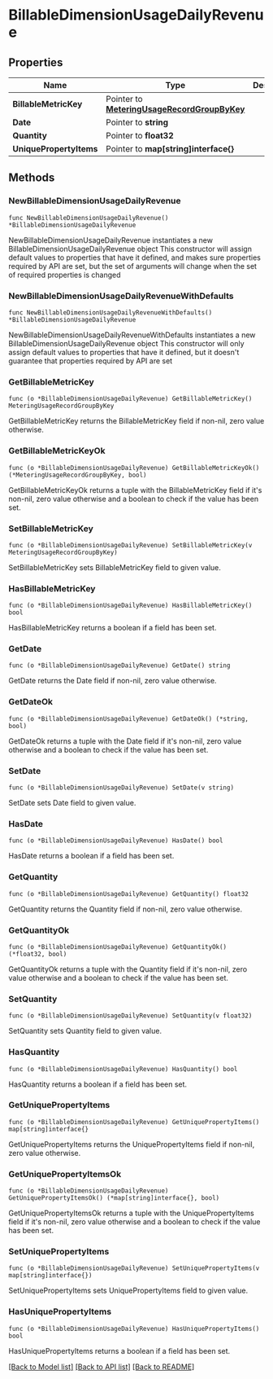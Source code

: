 # BillableDimensionUsageDailyRevenue

## Properties

Name | Type | Description | Notes
------------ | ------------- | ------------- | -------------
**BillableMetricKey** | Pointer to [**MeteringUsageRecordGroupByKey**](MeteringUsageRecordGroupByKey.md) |  | [optional] 
**Date** | Pointer to **string** |  | [optional] 
**Quantity** | Pointer to **float32** |  | [optional] 
**UniquePropertyItems** | Pointer to **map[string]interface{}** |  | [optional] 

## Methods

### NewBillableDimensionUsageDailyRevenue

`func NewBillableDimensionUsageDailyRevenue() *BillableDimensionUsageDailyRevenue`

NewBillableDimensionUsageDailyRevenue instantiates a new BillableDimensionUsageDailyRevenue object
This constructor will assign default values to properties that have it defined,
and makes sure properties required by API are set, but the set of arguments
will change when the set of required properties is changed

### NewBillableDimensionUsageDailyRevenueWithDefaults

`func NewBillableDimensionUsageDailyRevenueWithDefaults() *BillableDimensionUsageDailyRevenue`

NewBillableDimensionUsageDailyRevenueWithDefaults instantiates a new BillableDimensionUsageDailyRevenue object
This constructor will only assign default values to properties that have it defined,
but it doesn't guarantee that properties required by API are set

### GetBillableMetricKey

`func (o *BillableDimensionUsageDailyRevenue) GetBillableMetricKey() MeteringUsageRecordGroupByKey`

GetBillableMetricKey returns the BillableMetricKey field if non-nil, zero value otherwise.

### GetBillableMetricKeyOk

`func (o *BillableDimensionUsageDailyRevenue) GetBillableMetricKeyOk() (*MeteringUsageRecordGroupByKey, bool)`

GetBillableMetricKeyOk returns a tuple with the BillableMetricKey field if it's non-nil, zero value otherwise
and a boolean to check if the value has been set.

### SetBillableMetricKey

`func (o *BillableDimensionUsageDailyRevenue) SetBillableMetricKey(v MeteringUsageRecordGroupByKey)`

SetBillableMetricKey sets BillableMetricKey field to given value.

### HasBillableMetricKey

`func (o *BillableDimensionUsageDailyRevenue) HasBillableMetricKey() bool`

HasBillableMetricKey returns a boolean if a field has been set.

### GetDate

`func (o *BillableDimensionUsageDailyRevenue) GetDate() string`

GetDate returns the Date field if non-nil, zero value otherwise.

### GetDateOk

`func (o *BillableDimensionUsageDailyRevenue) GetDateOk() (*string, bool)`

GetDateOk returns a tuple with the Date field if it's non-nil, zero value otherwise
and a boolean to check if the value has been set.

### SetDate

`func (o *BillableDimensionUsageDailyRevenue) SetDate(v string)`

SetDate sets Date field to given value.

### HasDate

`func (o *BillableDimensionUsageDailyRevenue) HasDate() bool`

HasDate returns a boolean if a field has been set.

### GetQuantity

`func (o *BillableDimensionUsageDailyRevenue) GetQuantity() float32`

GetQuantity returns the Quantity field if non-nil, zero value otherwise.

### GetQuantityOk

`func (o *BillableDimensionUsageDailyRevenue) GetQuantityOk() (*float32, bool)`

GetQuantityOk returns a tuple with the Quantity field if it's non-nil, zero value otherwise
and a boolean to check if the value has been set.

### SetQuantity

`func (o *BillableDimensionUsageDailyRevenue) SetQuantity(v float32)`

SetQuantity sets Quantity field to given value.

### HasQuantity

`func (o *BillableDimensionUsageDailyRevenue) HasQuantity() bool`

HasQuantity returns a boolean if a field has been set.

### GetUniquePropertyItems

`func (o *BillableDimensionUsageDailyRevenue) GetUniquePropertyItems() map[string]interface{}`

GetUniquePropertyItems returns the UniquePropertyItems field if non-nil, zero value otherwise.

### GetUniquePropertyItemsOk

`func (o *BillableDimensionUsageDailyRevenue) GetUniquePropertyItemsOk() (*map[string]interface{}, bool)`

GetUniquePropertyItemsOk returns a tuple with the UniquePropertyItems field if it's non-nil, zero value otherwise
and a boolean to check if the value has been set.

### SetUniquePropertyItems

`func (o *BillableDimensionUsageDailyRevenue) SetUniquePropertyItems(v map[string]interface{})`

SetUniquePropertyItems sets UniquePropertyItems field to given value.

### HasUniquePropertyItems

`func (o *BillableDimensionUsageDailyRevenue) HasUniquePropertyItems() bool`

HasUniquePropertyItems returns a boolean if a field has been set.


[[Back to Model list]](../README.md#documentation-for-models) [[Back to API list]](../README.md#documentation-for-api-endpoints) [[Back to README]](../README.md)


